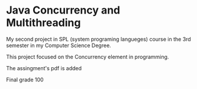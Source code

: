 # Java Concurrency and Multithreading
My second project in SPL (system programing langueges) course in the 3rd semester in my Computer Science Degree.

This project focused on the Concurrency element in programming.

The assingment's pdf is added

Final grade 100
